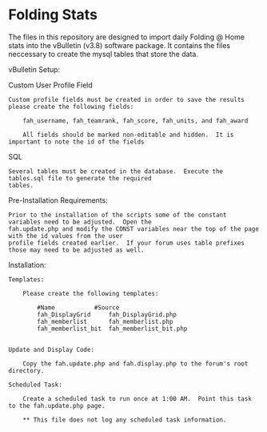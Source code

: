 # Folding Stats

The files in this repository are designed to import daily Folding @ Home stats into the vBulletin (v3.8) software package.  It contains the files neccessary to create the mysql tables that store the data.

vBulletin Setup:

Custom User Profile Field

	Custom profile fields must be created in order to save the results  please create the following fields:
	
		fah_username, fah_teamrank, fah_score, fah_units, and fah_award
		
		All fields should be marked non-editable and hidden.  It is important to note the id of the fields
		
SQL

	Several tables must be created in the database.  Execute the tables.sql file to generate the required
	tables.
	

	
Pre-Installation Requirements:

	Prior to the installation of the scripts some of the constant variables need to be adjusted.  Open the
	fah.update.php and modify the CONST variables near the top of the page with the id values from the user
	profile fields created earlier.  If your forum uses table prefixes those may need to be adjusted as well.



Installation:
	
	Templates:
	
		Please create the following templates:
		
			#Name			#Source
			fah_DisplayGrid		fah_DisplayGrid.php
			fah_memberlist		fah_memberlist.php
			fah_memberlist_bit	fah_memberlist_bit.php
	
	
	Update and Display Code:
	
		Copy the fah.update.php and fah.display.php to the forum's root directory.
		
	Scheduled Task:
	
		Create a scheduled task to run once at 1:00 AM.  Point this task to the fah.update.php page.  
		
		** This file does not log any scheduled task information.